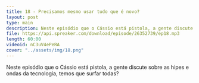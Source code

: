 ```yaml
---
title: 18 - Precisamos mesmo usar tudo que é novo?
layout: post
type: main
description: Neste episódio que o Cássio está pistola, a gente discute sobre as hipes e ondas da tecnologia, temos que surfar todas?
file: https://api.spreaker.com/download/episode/26352739/ep18.mp3
length: 60:00
videoid: nC3uV4ePeRA
cover: "../assets/img/18.png"
---
```


Neste episódio que o Cássio está pistola, a gente discute sobre as hipes e ondas da tecnologia, temos que surfar todas?